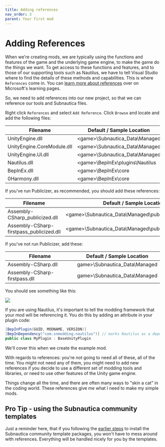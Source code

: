 ```yaml
---
title: Adding references
nav_order: 3
parent: Your first mod
---
```




# Adding References

When we're creating mods, we are typically using the functions and features of the game and the underlying game engine, to make the game do the things we want. To get access to these functions and features, and to those of our supporting tools such as Nautilus, we have to tell Visual Studio where to find the details of these methods and capabilities. This is where `References` come in. You can [learn more about references](https://learn.microsoft.com/en-us/visualstudio/ide/managing-references-in-a-project) over on Microsoft's learning pages.

So, we need to add references into our new project, so that we can reference our tools and Subnautica files.

Right click `References` and select `Add Reference`. Click `Browse` and locate and add the following files:

| Filename                   | Default / Sample Location         |
| -------------------------- | --------------------------------- |
| UnityEngine.dll            | \<game>\\Subnautica_Data\\Managed |
| UnityEngine.CoreModule.dll | \<game>\\Subnautica_Data\\Managed |
| UnityEngine.UI.dll         | \<game>\\Subnautica_Data\\Managed |
| Nautilus.dll               | \<game>\\BepInEx\plugins\Nautilus |
| BepInEx.dll                | \<game>\\BepInEx\core             |
| 0Harmony.dll               | \<game>\\BepInEx\\core            |

If you've run Publicizer, as recommended, you should add these references:

| Filename                                 | Default / Sample Location                                |
| ---------------------------------------- | -------------------------------------------------------- |
| Assembly-CSharp_publicized.dll           | \<game>\\Subnautica_Data\\Managed\\publicized_assemblies |
| Assembly-CSharp-firstpass_publicized.dll | \<game>\\Subnautica_Data\\Managed\\publicized_assemblies |

If you've not run Publicizer, add these:

| Filename                      | Default / Sample Location       |
| ----------------------------- | ------------------------------- |
| Assembly-CSharp.dll           | game>\\Subnautica_Data\\Managed |
| Assembly-CSharp-firstpass.dll | game>\\Subnautica_Data\\Managed |

You should see something like this:

![](.\media\projectreferences.png)

If you are using Nautilus, it's important to tell the modding framework that your mod will be referencing it. You do this by adding an attribute in your plugin code:

```c#
[BepInPlugin(GUID, MODNAME, VERSION)]
[BepInDependency("com.snmodding.nautilus")] // marks Nautilus as a dependency for this mod
public class MyPlugin : BaseUnityPlugin
```

We'll cover this when we create the example mod.

With regards to references: you're not going to need all of these, all of the time. You might not need any of them, you might need to add new references if you decide to use a different set of modding tools and libraries, or need to use other features of the Unity game engine.

Things change all the time, and there are often many ways to "skin a cat" in the coding world. These references give me what I need to make my simple mods.

## Pro Tip - using the Subnautica community templates

Just a reminder here, that if you following the [earlier steps](creatingaproject.md#Pro-Tip---using-the-Subnautica-community-templates) to install the Subnautica community template packages, you won't have to mess around with references. Everything will be handled nicely for you by the templates.
